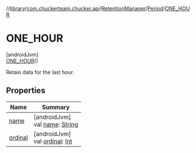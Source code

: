 //[library](../../../../../index.md)/[com.chuckerteam.chucker.api](../../../index.md)/[RetentionManager](../../index.md)/[Period](../index.md)/[ONE_HOUR](index.md)

# ONE_HOUR

[androidJvm]\
[ONE_HOUR](index.md)()

Retain data for the last hour.

## Properties

| Name | Summary |
|---|---|
| [name](index.md#-372974862%2FProperties%2F-435046686) | [androidJvm]<br>val [name](index.md#-372974862%2FProperties%2F-435046686): [String](https://kotlinlang.org/api/latest/jvm/stdlib/kotlin/-string/index.html) |
| [ordinal](index.md#-739389684%2FProperties%2F-435046686) | [androidJvm]<br>val [ordinal](index.md#-739389684%2FProperties%2F-435046686): [Int](https://kotlinlang.org/api/latest/jvm/stdlib/kotlin/-int/index.html) |

